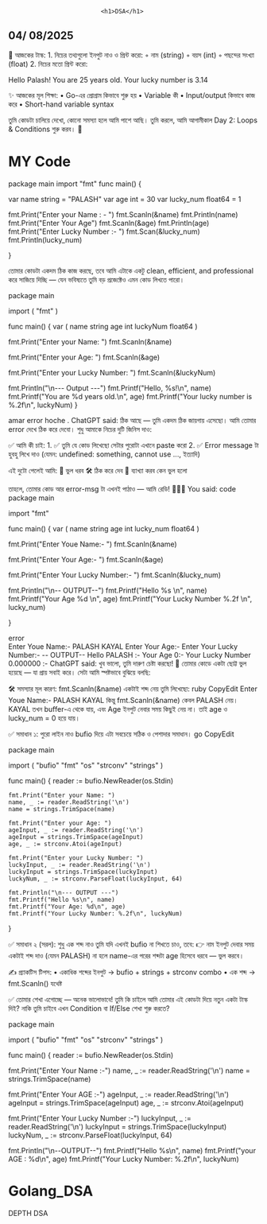 

                              <h1>DSA</h1>

04/ 08/2025
---------------
🎯 আজকের টাস্ক:
    1. নিচের তথ্যগুলো ইনপুট নাও ও প্রিন্ট করো:
        ◦ নাম (string)
        ◦ বয়স (int)
        ◦ পছন্দের সংখ্যা (float)
    2. নিচের মতো প্রিন্ট করো:

Hello Palash! You are 25 years old. Your lucky number is 3.14

✨ আজকের মূল শিক্ষা:
    • Go-এর প্রোগ্রাম কিভাবে শুরু হয়
    • Variable কী
    • Input/output কিভাবে কাজ করে
    • Short-hand variable syntax

তুমি কোডটা চালিয়ে দেখো, কোনো সমস্যা হলে আমি পাশে আছি।
তুমি করলে, আমি আগামীকাল Day 2: Loops & Conditions শুরু করব। 🔄


MY Code
=======

package main
import "fmt"
func main() {

var name string = "PALASH"
var age int = 30
var lucky_num float64 = 1

fmt.Print("Enter your Name : - ")
fmt.Scanln(&name)
fmt.Println(name)
fmt.Print("Enter Your Age")
fmt.Scanln(&age)
fmt.Println(age)
fmt.Print("Enter Lucky Number :- ")
fmt.Scan(&lucky_num)
fmt.Println(lucky_num)

}


তোমার কোডটা একদম ঠিক কাজ করছে, তবে আমি এটাকে একটু clean, efficient, and professional করে সাজিয়ে দিচ্ছি — যেন ভবিষ্যতে তুমি বড় প্রজেক্টেও এমন কোড লিখতে পারো।

package main

import (
"fmt"
)

func main() {
var (
	name string
	age int
	luckyNum float64
)

fmt.Print("Enter your Name: ")
fmt.Scanln(&name)

fmt.Print("Enter your Age: ")
fmt.Scanln(&age)

fmt.Print("Enter your Lucky Number: ")
fmt.Scanln(&luckyNum)

fmt.Println("\n--- Output ---")
fmt.Printf("Hello, %s!\n", name)
fmt.Printf("You are %d years old.\n", age)
fmt.Printf("Your lucky number is %.2f\n", luckyNum)
}

amar error hoche .
ChatGPT said:
ঠিক আছে — তুমি একদম ঠিক জায়গায় এসেছো।
আমি তোমার error দেখে ঠিক করে দেবো। শুধু আমাকে নিচের দুটি জিনিস দাও:

✅ আমি কী চাই:
    1. ✅ তুমি যে কোড লিখেছো সেটার পুরোটা এখানে paste করো
    2. ✅ Error message টা হুবহু লিখে দাও (যেমন: undefined: something, cannot use ..., ইত্যাদি)

এই দুটো পেলেই আমি:
🔧 ভুল ধরব
🛠️ ঠিক করে দেব
🧠 ব্যাখ্যা করব কেন ভুল হলো

তাহলে, তোমার কোড আর error-msg টা এখনই পাঠাও — আমি রেডি! 🧑‍💻💬
You said:
code
package main

import "fmt"

func main() {
var (
name string
age int
lucky_num float64
)

fmt.Print("Enter Youe Name:- ")
fmt.Scanln(&name)

fmt.Print("Enter Your Age:- ")
fmt.Scanln(&age)

fmt.Print("Enter Your Lucky Number:- ")
fmt.Scanln(&lucky_num)

fmt.Println("\n-- OUTPUT--")
fmt.Printf("Hello %s \n", name)
fmt.Printf("Your Age %d \n", age)
fmt.Printf("Your Lucky Number %.2f \n", lucky_num)

}

 error  
Enter Youe Name:- PALASH KAYAL
Enter Your Age:- 
Enter Your Lucky Number:- -- 
OUTPUT-- 
Hello PALASH :- 
Your Age 0:-
Your Lucky Number 0.000000 :- 
ChatGPT said:
খুব ভালো, তুমি দারুণ চেষ্টা করছো! 👏
তোমার কোডে একটা ছোট্ট ভুল হয়েছে — যা প্রায় সবাই করে। সেটা আমি স্পষ্টভাবে বুঝিয়ে বলছি:

🛠️ সমস্যার মূল কারণ: fmt.Scanln(&name) একটাই শব্দ নেয়
তুমি লিখেছো:
ruby
CopyEdit
Enter Youe Name:- PALASH KAYAL
কিন্তু fmt.Scanln(&name) কেবল PALASH নেয়।
KAYAL তখন buffer-এ থেকে যায়, এবং Age ইনপুট নেবার সময় কিছুই নেয় না।
তাই age ও lucky_num = 0 হয়ে যায়।

✅ সমাধান ১: পুরো লাইন নাও bufio দিয়ে
এটা সবচেয়ে সঠিক ও পেশাদার সমাধান।
go
CopyEdit



package main

import (
    "bufio"
    "fmt"
    "os"
    "strconv"
    "strings"
)

func main() {
    reader := bufio.NewReader(os.Stdin)

    fmt.Print("Enter your Name: ")
    name, _ := reader.ReadString('\n')
    name = strings.TrimSpace(name)

    fmt.Print("Enter your Age: ")
    ageInput, _ := reader.ReadString('\n')
    ageInput = strings.TrimSpace(ageInput)
    age, _ := strconv.Atoi(ageInput)

    fmt.Print("Enter your Lucky Number: ")
    luckyInput, _ := reader.ReadString('\n')
    luckyInput = strings.TrimSpace(luckyInput)
    luckyNum, _ := strconv.ParseFloat(luckyInput, 64)

    fmt.Println("\n--- OUTPUT ---")
    fmt.Printf("Hello %s\n", name)
    fmt.Printf("Your Age: %d\n", age)
    fmt.Printf("Your Lucky Number: %.2f\n", luckyNum)
}

✅ সমাধান ২ (সরল): শুধু এক শব্দ নাও
তুমি যদি এখনই bufio না শিখতে চাও, তবে:
👉 নাম ইনপুট দেবার সময় একটাই শব্দ দাও (যেমন PALASH)
না হলে name-এর পরের শব্দটা age হিসেবে ধরবে — ভুল করবে।

✍️ প্র্যাকটিস টিপস:
    • একাধিক শব্দের ইনপুট → bufio + strings + strconv combo
    • এক শব্দ → fmt.Scanln() যথেষ্ট

✅ তোমার শেখা এগোচ্ছে — অনেক ভালোভাবে!
তুমি কি চাইলে আমি তোমার এই কোডটা দিয়ে নতুন একটা টাস্ক দিই?
নাকি তুমি চাইবে এখন Condition বা If/Else শেখা শুরু করতে?


package main

import (
"bufio"
"fmt"
"os"
"strconv"
"strings"
)

func main() {
reader := bufio.NewReader(os.Stdin)

fmt.Print("Enter Your Name :-")
name, _ := reader.ReadString('\n')
name = strings.TrimSpace(name)

fmt.Print("Enter Your AGE :-")
ageInput, _ := reader.ReadString('\n')
ageInput = strings.TrimSpace(ageInput)
age, _ := strconv.Atoi(ageInput)

fmt.Print("Enter Your Lucky Number :-")
luckyInput, _ := reader.ReadString('\n')
luckyInput = strings.TrimSpace(luckyInput)
luckyNum, _ := strconv.ParseFloat(luckyInput, 64)

fmt.Println("\n--OUTPUT--")
fmt.Printf("Hello %s\n", name)
fmt.Printf("your AGE : %d\n", age)
fmt.Printf("Your Lucky Number: %.2f\n", luckyNum)
# Golang_DSA
DEPTH DSA
